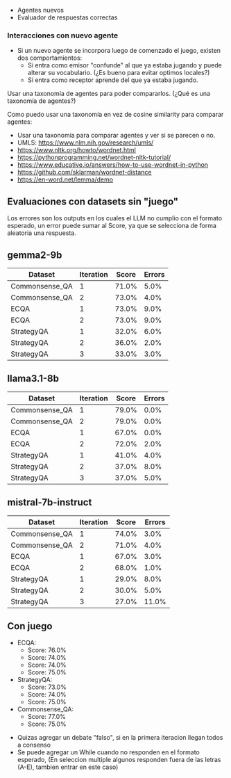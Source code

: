 - Agentes nuevos
- Evaluador de respuestas correctas

### Interacciones con nuevo agente

- Si un nuevo agente se incorpora luego de comenzado el juego, existen dos comportamientos:
  - Si entra como emisor "confunde" al que ya estaba jugando y puede alterar su vocabulario. (¿Es bueno para evitar optimos locales?)
  - Si entra como receptor aprende del que ya estaba jugando.

Usar una taxonomía de agentes para poder compararlos. (¿Qué es una taxonomía de agentes?)

Como puedo usar una taxonomía en vez de cosine similarity para comparar agentes:

- Usar una taxonomía para comparar agentes y ver si se parecen o no.
- UMLS: https://www.nlm.nih.gov/research/umls/
- https://www.nltk.org/howto/wordnet.html
- https://pythonprogramming.net/wordnet-nltk-tutorial/
- https://www.educative.io/answers/how-to-use-wordnet-in-python
- https://github.com/sklarman/wordnet-distance
- https://en-word.net/lemma/demo


## Evaluaciones con datasets sin "juego"

Los errores son los outputs en los cuales el LLM no cumplio con el formato esperado, un error puede sumar al Score, ya que se selecciona de forma aleatoria una respuesta.

## gemma2-9b

| Dataset         | Iteration | Score |Errors|
|-----------------|-----------|-------|------|
| Commonsense_QA  | 1         | 71.0% | 5.0% |
| Commonsense_QA  | 2         | 73.0% | 4.0% |
| ECQA            | 1         | 73.0% | 9.0% |
| ECQA            | 2         | 73.0% | 9.0% |
| StrategyQA      | 1         | 32.0% | 6.0% |
| StrategyQA      | 2         | 36.0% | 2.0% |
| StrategyQA      | 3         | 33.0% | 3.0% |

## llama3.1-8b

| Dataset         | Iteration | Score |Errors|
|-----------------|-----------|-------|------|
| Commonsense_QA  | 1         | 79.0% | 0.0% |
| Commonsense_QA  | 2         | 79.0% | 0.0% |
| ECQA            | 1         | 67.0% | 0.0% |
| ECQA            | 2         | 72.0% | 2.0% |
| StrategyQA      | 1         | 41.0% | 4.0% |
| StrategyQA      | 2         | 37.0% | 8.0% |
| StrategyQA      | 3         | 37.0% | 5.0% |

## mistral-7b-instruct

| Dataset         | Iteration | Score | Errors |
|-----------------|-----------|-------|--------|
| Commonsense_QA  | 1         | 74.0% | 3.0%   |
| Commonsense_QA  | 2         | 71.0% | 4.0%   |
| ECQA            | 1         | 67.0% | 3.0%   |
| ECQA            | 2         | 68.0% | 1.0%   |
| StrategyQA      | 1         | 29.0% | 8.0%   |
| StrategyQA      | 2         | 30.0% | 5.0%   |
| StrategyQA      | 3         | 27.0% | 11.0%  |



## Con juego
- ECQA:
  - Score: 76.0%
  - Score: 74.0%
  - Score: 74.0%
  - Score: 75.0%
- StrategyQA:
  - Score: 73.0%
  - Score: 74.0%
  - Score: 75.0%
- Commonsense_QA:
  - Score: 77.0%
  - Score: 75.0%

* Quizas agregar un debate "falso", si en la primera iteracion llegan todos a consenso
* Se puede agregar un While cuando no responden en el formato esperado, (En seleccion multiple algunos responden fuera de las letras (A-E), tambien entrar en este caso)
